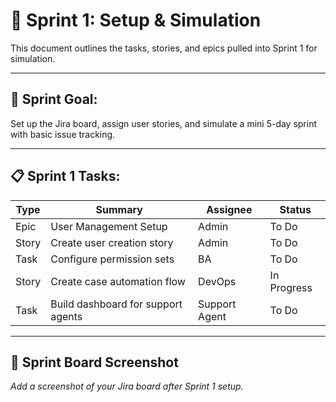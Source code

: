 # 🚀 Sprint 1: Setup & Simulation

This document outlines the tasks, stories, and epics pulled into Sprint 1 for simulation.

---

## 🎯 Sprint Goal:
Set up the Jira board, assign user stories, and simulate a mini 5-day sprint with basic issue tracking.

---

## 📋 Sprint 1 Tasks:

| Type  | Summary                                      | Assignee        | Status    |
|-------|----------------------------------------------|------------------|-----------|
| Epic  | User Management Setup                        | Admin            | To Do     |
| Story | Create user creation story                   | Admin            | To Do     |
| Task  | Configure permission sets                    | BA               | To Do     |
| Story | Create case automation flow                  | DevOps           | In Progress |
| Task  | Build dashboard for support agents           | Support Agent    | To Do     |

---

## 📸 Sprint Board Screenshot

_Add a screenshot of your Jira board after Sprint 1 setup._

